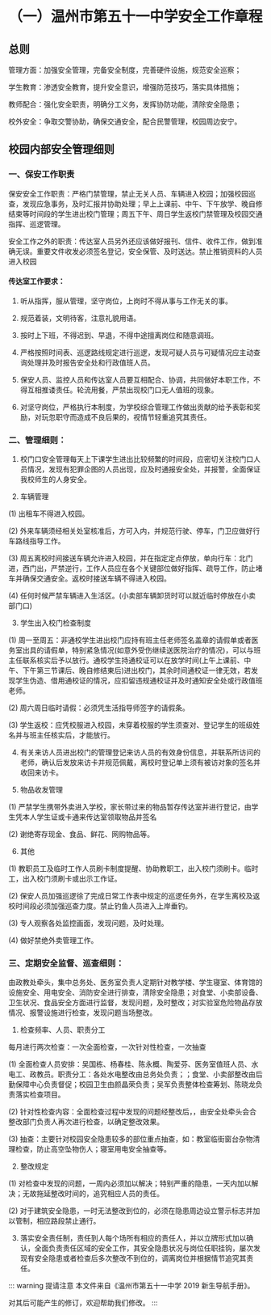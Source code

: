 # （一）温州市第五十一中学安全工作章程

## 总则

管理方面：加强安全管理，完备安全制度，完善硬件设施，规范安全巡察；

学生教育：渗透安全教育，提升安全意识，增强防范技巧，落实具体措施；

教师配合：强化安全职责，明确分工义务，发挥协防功能，清除安全隐患；

校外安全：争取交警协助，确保交通安全，配合民警管理，校园周边安宁。

## 校园内部安全管理细则

### 一、保安工作职责

保安安全工作职责：严格门禁管理，禁止无关人员、车辆进入校园；加强校园巡查，发现应急事务，及时汇报并协助处理；早上上课前、中午、下午放学、晚自修结束等时间段的学生进出校门管理；周五下午、周日学生返校门禁管理及校园交通指挥、巡逻管理。

安全工作之外的职责：传达室人员另外还应该做好报刊、信件、收件工作，做到准确无误。重要文件收发必须签名登记，安全保管、及时送达。禁止推销资料的人员进入校园

#### 传达室工作要求：

1. 听从指挥，服从管理，坚守岗位，上岗时不得从事与工作无关的事。

2. 规范着装，文明待客，注意礼貌用语。

3. 按时上下班，不得迟到、早退，不得中途擅离岗位和随意调班。

4. 严格按照时间表、巡逻路线规定进行巡逻，发现可疑人员与可疑情况应主动查询处理并及时报告安全处和行政值班人员。

5. 保安人员、监控人员和传达室人员要互相配合、协调，共同做好本职工作，不得互相推诿责任。轮流用餐，严禁出现校门口无人值班的现象。

6. 对坚守岗位，严格执行本制度，为学校综合管理工作做出贡献的给予表彰和奖励，对玩忽职守而造成不良后果的，视情节轻重追究其责任。

### 二、管理细则：

1. 校门口安全管理每天上下课学生进出比较频繁的时间段，应密切关注校门口人员情况，发现有犯罪企图的人员出现，应及时通报安全处，并报警，全面保证我校师生的人身安全。

2. 车辆管理

(1) 出租车不得进入校园。

(2) 外来车辆须经相关处室核准后，方可入内，并规范行驶、停车，门卫应做好行车路线指导工作。

(3) 周五离校时间接送车辆允许进入校园，并在指定定点停放，单向行车：北门进，西门出，严禁逆行，工作人员应在各个关键部位做好指挥、疏导工作，防止堵车并确保交通安全。返校时接送车辆不得进入校园。

(4) 任何时候严禁车辆进入生活区。(小卖部车辆卸货时可以就近临时停放在小卖部门口)

3. 学生出入校门检查制度

(1) 周一至周五：非通校学生进出校门应持有班主任老师签名盖章的请假单或者医务室出具的请假单，特别紧急情况(如意外受伤继续送医院治疗的情况)，可以与班主任联系核实后予以放行。通校学生持通校证可以在放学时间(上午上课前、中午、下午第三节课后、晚自修结東后)进出校门，其余时间通校证一律无效，若发现学生伪造、借用通校证的情况，应扣留违规通校证并及时通知安全处或行政值班老师。

(2) 周六周日临时请假：必须凭生活指导师签字的请假条。

(3) 学生返校：应凭校服进入校园，未穿着校服的学生须查对、登记学生的班级姓名并与班主任核实后，才能放行。

4. 有关来访人员进出校门的管理登记来访人员的有效身份信息，并联系所访问的老师，确认后发放来访卡并规范佩戴，离校时登记单上须有被访对象的签名并收回来访卡。

5. 物品收发管理

(1) 严禁学生携带外卖进入学校，家长带过来的物品暂存传达室并进行登记，由学生凭本人学生证或卡通来传达室领取物品并签名

(2) 谢绝寄存现金、食品、鲜花、网购物品等。

6. 其他

(1) 教职员工及临时工作人员刷卡制度提醒、协助教职工，出入校门须刷卡。临时工，出入校门须刷卡或出示工作证。

(2) 保安人员加强巡逻徐了完成日常工作表中规定的巡逻任务外，在学生离校及返校时间段必须加强巡查力度。禁止钓鱼人员进入上岸垂钓。

(3) 专人观察各处监控画面，发现问题，及时处理。

(4) 做好禁绝外卖管理工作。

### 三、定期安全监督、巡查细则：

由政教处牵头，集中总务处、医务室负责人定期针对教学楼、学生寝室、体育馆的设施安全、用电安全、消防安全进行排查，清除安全隐患；对食堂、小卖部设备、卫生状况、食品安全方面进行监督，发现问题，及时整改；对实验室危险物品存放情况、报警设施进行检查，发现问题当场整改。

1. 检查频率、人员、职责分工

每月进行两次检查：一次全面检查，一次针对性检查，一次抽查

(1) 全面检查人员安排：吴国栋、杨春桂、陈永概、陶爱芬、医务室值班人员、水电工、政教员。职责分工：各处水电整改由总务处负责；；食堂、小卖部整改由后勤保障中心负责督促；校园卫生由颜晶荣负责；吴军负责整体检查筹划、陈晓龙负责落实检查项目。

(2) 针对性检查内容：全面检查过程中发现的问题经整改后，，由安全处牵头会合整改部门负责人再次进行检查，以确定整改效果。

(3) 抽查：主要针对校园安全隐患较多的部位重点抽查，如：教室临街窗台杂物清理检查，防止高空坠物伤人；寝室用电安全抽查等。

2. 整改规定

(1) 对检查中发现的问题，一周内必须加以解决；特别严重的隐患，一天内加以解决；无故拖延整改时间的，追究相应人员的责任。

(2) 对于建筑安全隐患，一时无法整改到位的，必须在隐患周边设立警示标志并加以管制，相应路段禁止通行。

3. 落实安全责任制，责任到人每个场所有相应的责任人，并以立牌形式加以确认，全面负责责任区域的安全工作，其安全隐患状况与岗位任职挂钩，屡次发现有安全隐患或者检查后多次整改不到位的，调离岗位并根据情节追究其责任。

::: warning 提请注意
本文件来自《温州市第五十一中学 2019 新生导航手册》。

对其后可能产生的修订，欢迎帮助我们修改。
:::
